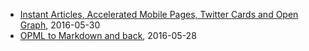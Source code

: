 
+ [Instant Articles, Accelerated Mobile Pages, Twitter Cards and Open Graph](/blog/2016/05/30/amp-cards-and-open-graph.html), 2016-05-30 
+ [OPML to Markdown and back](/blog/2016/05/28/OPML-to-Markdown-and-back.html), 2016-05-28 
